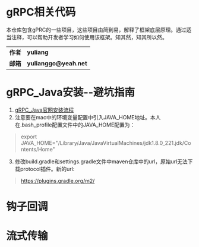 gRPC相关代码
===========

本仓库包含gPRC的一些项目，这些项目由简到易，解释了框架底层原理。通过适当注释，可以帮助开发者学习如何使用该框架。知其然，知其所以然。

<table>
  <tr>
    <td><b>作者</b></td>
    <td><b>yuliang</b></td>
  </tr>
  <tr>
    <td><b>邮箱</b></td>
    <td><b>yulianggo@yeah.net</b></td>
  </tr>
</table>

# gRPC_Java安装--避坑指南
1. [gRPC_Java官网安装流程](https://www.grpc.io/docs/languages/java/quickstart/)<br>
2. 注意要在mac中的环境变量配置中引入JAVA_HOME地址。本人在.bash_profile配置文件中的JAVA_HOME配置为：<br>
>  export JAVA_HOME="/Library/Java/JavaVirtualMachines/jdk1.8.0_221.jdk/Contents/Home"<br>

3. 修改build.gradle和settings.gradle文件中maven仓库中的url，原始url无法下载protocol插件。新的url:<br>
> https://plugins.gradle.org/m2/<br>


# 钩子回调

# 流式传输
